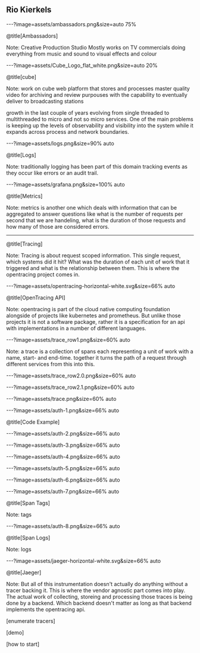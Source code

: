 ## Rio Kierkels

---?image=assets/ambassadors.png&size=auto 75%

@title[Ambassadors]

Note:
Creative Production Studio
Mostly works on TV commercials doing everything from music and sound to visual effects and colour

---?image=assets/Cube_Logo_flat_white.png&size=auto 20%

@title[cube]

Note:
work on cube
web platform that stores and processes master quality video for archiving and review purpouses
with the capability to eventually deliver to broadcasting stations

growth in the last couple of years evolving
from single threaded to multithreaded to micro and not so micro services.
One of the main problems is keeping up the levels of observability and visibility
into the system while it expands across process and network boundaries.

---?image=assets/logs.png&size=90% auto

@title[Logs]

Note:
traditionally logging has been part of this domain tracking events as they occur like errors or an audit trail.

---?image=assets/grafana.png&size=100% auto

@title[Metrics]

Note:
metrics is another one which deals with information that can be aggregated to answer questions like
what is the number of requests per second that we are handeling, what is the duration of those requests
and how many of those are considered errors.

---

@title[Tracing]

Note:
Tracing is about request scoped information. This single request, which systems did it hit? What was the duration of each unit of work that it triggered and what is the relationship between them. This is where the opentracing project comes in.

---?image=assets/opentracing-horizontal-white.svg&size=66% auto

@title[OpenTracing API]

Note:
opentracing is part of the cloud native computing foundation alongside of projects like kubernetes and prometheus. 
But unlike those projects it is not a software package, rather it is a specification for an api with implementations in a number of different languages.

---?image=assets/trace_row1.png&size=60% auto

Note:
a trace is a collection of spans each representing a unit of work with a name, start- and end-time.
together it turns the path of a request through different services from this into this.

---?image=assets/trace_row2.0.png&size=60% auto

---?image=assets/trace_row2.1.png&size=60% auto

---?image=assets/trace.png&size=60% auto

---?image=assets/auth-1.png&size=66% auto

@title[Code Example]

---?image=assets/auth-2.png&size=66% auto

---?image=assets/auth-3.png&size=66% auto

---?image=assets/auth-4.png&size=66% auto

---?image=assets/auth-5.png&size=66% auto

---?image=assets/auth-6.png&size=66% auto

---?image=assets/auth-7.png&size=66% auto

@title[Span Tags]

Note:
tags

---?image=assets/auth-8.png&size=66% auto

@title[Span Logs]

Note:
logs

---?image=assets/jaeger-horizontal-white.svg&size=66% auto

@title[Jaeger]

Note:
But all of this instrumentation doesn't actually do anything without a tracer backing it. This is where the vendor agnostic part comes into play.
The actual work of collecting, storeing and processing those traces is being done by a backend. Which backend doesn't matter as long as that backend implements the opentracing api.

[enumerate tracers]

[demo]

[how to start]